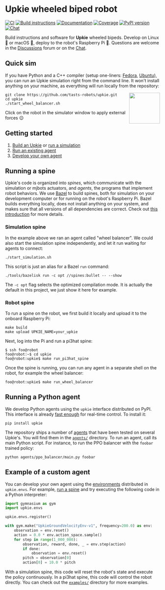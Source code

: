 # Upkie wheeled biped robot

[![CI](https://github.com/tasts-robots/upkie/actions/workflows/bazel.yml/badge.svg)](https://github.com/tasts-robots/upkie/actions/workflows/bazel.yml)
[![Build instructions](https://img.shields.io/badge/build-instructions-brightgreen?logo=read-the-docs&style=flat)](https://github.com/tasts-robots/upkie/wiki)
[![Documentation](https://img.shields.io/badge/docs-online-brightgreen?style=flat)](https://tasts-robots.github.io/upkie/)
[![Coverage](https://coveralls.io/repos/github/tasts-robots/upkie/badge.svg?branch=main)](https://coveralls.io/github/tasts-robots/upkie?branch=main)
[![PyPI version](https://img.shields.io/pypi/v/upkie)](https://pypi.org/project/upkie/)
[![Chat](https://img.shields.io/badge/matrix-chat-%234eb899)](https://app.element.io/#/room/#tasts-robots:matrix.org)

Build instructions and software for **Upkie** wheeled bipeds. Develop on Linux 🐧 or macOS 🍏, deploy to the robot's Raspberry Pi 🍓. Questions are welcome in the [Discussions](https://github.com/tasts-robots/upkie/discussions) forum or on the [Chat](https://app.element.io/#/room/#tasts-robots:matrix.org).

## Quick sim

If you have Python and a C++ compiler (setup one-liners: [Fedora](https://github.com/tasts-robots/upkie/discussions/100), [Ubuntu](https://github.com/tasts-robots/upkie/discussions/101)), you can run an Upkie simulation right from the command line. It won't install anything on your machine, as everything will run locally from the repository:

<img src="https://user-images.githubusercontent.com/1189580/170496331-e1293dd3-b50c-40ee-9c2e-f75f3096ebd8.png" height="100" align="right" />

```console
git clone https://github.com/tasts-robots/upkie.git
cd upkie
./start_wheel_balancer.sh
```

Click on the robot in the simulator window to apply external forces 😉

## Getting started

1. [Build an Upkie](https://github.com/tasts-robots/upkie/wiki) or [run a simulation](https://github.com/tasts-robots/upkie#simulation-spine)
2. [Run an existing agent](https://github.com/tasts-robots/upkie#running-a-python-agent)
3. [Develop your own agent](https://github.com/tasts-robots/upkie#example-of-a-custom-agent)

## Running a spine

Upkie's code is organized into *spines*, which communicate with the simulation or mjbots actuators, and *agents*, the programs that implement robot behaviors. We use [Bazel](https://bazel.build/) to build spines, both for simulation on your development computer or for running on the robot's Raspberry Pi. Bazel builds everything locally, does not install anything on your system, and makes sure that all versions of all dependencies are correct. Check out [this introduction](https://github.com/tasts-robots/vulp#readme) for more details.

### Simulation spine

In the example above we ran an agent called "wheel balancer". We could also start the simulation spine independently, and let it run waiting for agents to connect:

```console
./start_simulation.sh
```

This script is just an alias for a Bazel ``run`` command:

```console
./tools/bazelisk run -c opt //spines:bullet -- --show
```

The ``-c opt`` flag selects the optimized compilation mode. It is actually the default in this project, we just show it here for example.

### Robot spine

To run a spine on the robot, we first build it locally and upload it to the onboard Raspberry Pi:

```console
make build
make upload UPKIE_NAME=your_upkie
```

Next, log into the Pi and run a pi3hat spine:

```console
$ ssh foo@robot
foo@robot:~$ cd upkie
foo@robot:upkie$ make run_pi3hat_spine
```

Once the spine is running, you can run any agent in a separate shell on the robot, for example the wheel balancer:

```console
foo@robot:upkie$ make run_wheel_balancer
```

## Running a Python agent

We develop Python agents using the ``upkie`` interface distributed on PyPI. This interface is already [fast enough](https://github.com/tasts-robots/vulp#performance) for real-time control. To install it:

```console
pip install upkie
```

The repository ships a number of [agents](#agents) that have been tested on several Upkie's. You will find them in the [`agents/`](https://github.com/tasts-robots/upkie/tree/main/agents) directory. To run an agent, call its main Python script. For instance, to run the PPO balancer with the ``foobar`` trained policy:

```console
python agents/ppo_balancer/main.py foobar
```

## Example of a custom agent

You can develop your own agent using the [environments](#environments) distributed in ``upkie.envs``. For example, [run a spine](#running-a-spine) and try executing the following code in a Python interpreter:

```python
import gymnasium as gym
import upkie.envs

upkie.envs.register()

with gym.make("UpkieGroundVelocityEnv-v1", frequency=200.0) as env:
    observation = env.reset()
    action = 0.0 * env.action_space.sample()
    for step in range(1_000_000):
        observation, reward, done, _ = env.step(action)
        if done:
            observation = env.reset()
        pitch = observation[0]
        action[0] = 10.0 * pitch
```

With a simulation spine, this code will reset the robot's state and execute the policy continuously. In a pi3hat spine, this code will control the robot directly. You can check out the [`examples/`](https://github.com/tasts-robots/upkie/tree/main/examples) directory for more examples.
